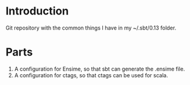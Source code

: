 # Introduction

Git repository with the common things I have in my ~/.sbt/0.13 folder.

# Parts

1. A configuration for Ensime, so that sbt can generate the .ensime file.
2. A configuration for ctags, so that ctags can be used for scala.
